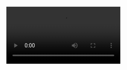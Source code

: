 ![Video](https://raw.githubusercontent.com/bodinnovak/ammonite-test/master/Ammonite-Test-Preview.mp4)

